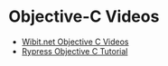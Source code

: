 # Objective-C Videos

- [Wibit.net Objective C Videos](http:)
- [Rypress Objective C Tutorial](http:)
